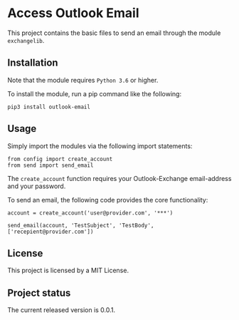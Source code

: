 # Access Outlook Email
This project contains the basic files to send an email through the module ```exchangelib```.

## Installation
Note that the module requires ```Python 3.6``` or higher.

To install the module, run a pip command like the following:


```
pip3 install outlook-email
```

## Usage
Simply import the modules via the following import statements:
```
from config import create_account
from send import send_email
```

The ```create_account``` function requires your Outlook-Exchange email-address and your password.

To send an email, the following code provides the core functionality:
```
account = create_account('user@provider.com', '***')

send_email(account, 'TestSubject', 'TestBody', ['recepient@provider.com'])
```

## License
This project is licensed by a MIT License.

## Project status
The current released version is 0.0.1.
